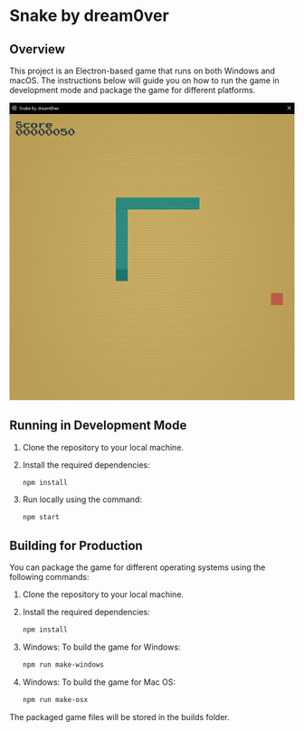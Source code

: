 # Snake by dream0ver

## Overview

This project is an Electron-based game that runs on both Windows and macOS. The instructions below will guide you on how to run the game in development mode and package the game for different platforms.

![alt text](https://github.com/dream0ver/snake-game/blob/main/public/assets/image/screenshot.png?raw=true)

## Running in Development Mode

1. Clone the repository to your local machine.
2. Install the required dependencies:

   ```bash
   npm install
   ```

3. Run locally using the command:

   ```bash
   npm start
   ```

## Building for Production

You can package the game for different operating systems using the following commands:

1. Clone the repository to your local machine.
2. Install the required dependencies:

   ```bash
   npm install
   ```

4. Windows: To build the game for Windows:

   ```bash
   npm run make-windows
   ```

5. Windows: To build the game for Mac OS:

   ```bash
   npm run make-osx
   ```

The packaged game files will be stored in the builds folder.
